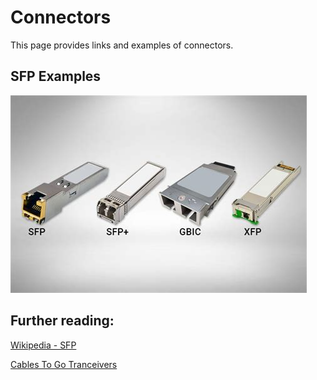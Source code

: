 # Connectors

This page provides links and examples of connectors.

## SFP Examples

![SFPs](../img/sfps.jpg)

## Further reading:

[Wikipedia - SFP ](https://en.wikipedia.org/wiki/Small_form-factor_pluggable_transceiver)

[Cables To Go Tranceivers](https://www.cablestogo.com/category/data-com-transceivers)
